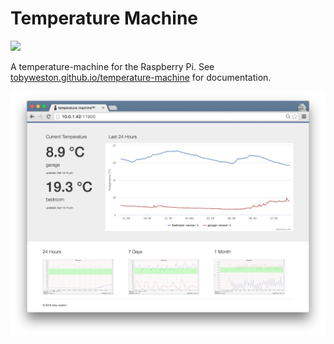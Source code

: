 
# Temperature Machine 

![](https://travis-ci.org/tobyweston/temperature-machine.svg?branch=master)

A temperature-machine for the Raspberry Pi. See [tobyweston.github.io/temperature-machine](tobyweston.github.io/temperature-machine) for documentation.

![](temperature-machine.png)